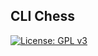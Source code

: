 ## CLI Chess
[![License: GPL v3](https://img.shields.io/badge/License-GPLv3-blue.svg)](https://www.gnu.org/licenses/gpl-3.0)


